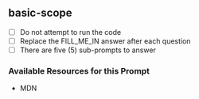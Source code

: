 ## basic-scope

- [ ] Do not attempt to run the code
- [ ] Replace the FILL_ME_IN answer after each question
- [ ] There are five (5) sub-prompts to answer

### Available Resources for this Prompt
  * MDN
